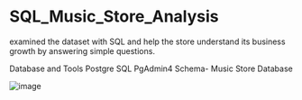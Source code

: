 # SQL_Music_Store_Analysis
examined the dataset with SQL and help the store understand its business growth by answering simple questions.

Database and Tools
Postgre SQL
PgAdmin4
Schema- Music Store Database

![image](https://github.com/user-attachments/assets/e3470478-ca1b-4ddb-970d-8bf63e0caeb6)
